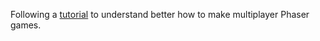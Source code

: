 Following a [tutorial](https://gamedevacademy.org/create-a-basic-multiplayer-game-in-phaser-3-with-socket-io-part-1/) to understand better how to make multiplayer Phaser games.
